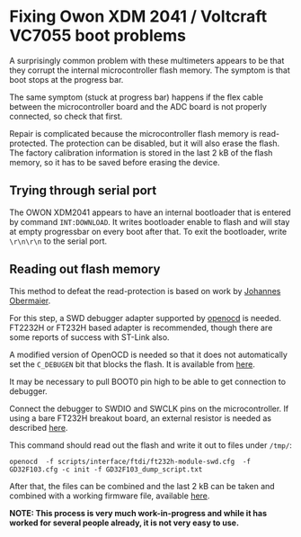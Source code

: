 Fixing Owon XDM 2041 / Voltcraft VC7055 boot problems
=====================================================

A surprisingly common problem with these multimeters appears to be that they
corrupt the internal microcontroller flash memory. The symptom is that boot
stops at the progress bar.

The same symptom (stuck at progress bar) happens if the flex cable between
the microcontroller board and the ADC board is not properly connected, so
check that first.

Repair is complicated because the microcontroller flash memory is read-protected.
The protection can be disabled, but it will also erase the flash.
The factory calibration information is stored in the last 2 kB of the flash
memory, so it has to be saved before erasing the device.

Trying through serial port
--------------------------

The OWON XDM2041 appears to have an internal bootloader that is entered by command `INT:DOWNLOAD`.
It writes bootloader enable to flash and will stay at empty progressbar on every boot after that.
To exit the bootloader, write `\r\n\r\n` to the serial port.

Reading out flash memory
------------------------

This method to defeat the read-protection is based on work by [Johannes Obermaier](https://github.com/JohannesObermaier/f103-analysis).

For this step, a SWD debugger adapter supported by [openocd](http://openocd.org/)
is needed. FT2232H or FT232H based adapter is recommended, though there are
some reports of success with ST-Link also.

A modified version of OpenOCD is needed so that it does not automatically set the `C_DEBUGEN` bit that blocks the flash.
It is available from [here](https://github.com/PetteriAimonen/openocd/tree/hack_no_C_DEBUGEN).

It may be necessary to pull BOOT0 pin high to be able to get connection to debugger.

Connect the debugger to SWDIO and SWCLK pins on the microcontroller.
If using a bare FT232H breakout board, an external resistor is needed as described [here](https://github.com/unprovable/FTDI-Oh-My/blob/master/FT232H-JTAG-SWD.txt).

This command should read out the flash and write it out to files under `/tmp/`:

    openocd  -f scripts/interface/ftdi/ft232h-module-swd.cfg  -f GD32F103.cfg -c init -f GD32F103_dump_script.txt

After that, the files can be combined and the last 2 kB can be taken and combined with a working firmware file, available [here](https://jpa.kapsi.fi/stuff/other/owon_xdm2041_firmware.bin).

**NOTE: This process is very much work-in-progress and while it has worked for several people already, it is not very easy to use.**

